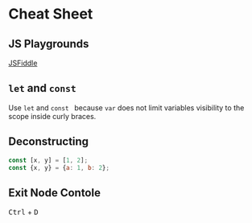 # Cheat Sheet

## JS Playgrounds

[JSFiddle](https://jsfiddle.net/)

## `let` and `const`

Use `let` and `const ` because `var` does not limit variables visibility to the scope inside curly braces.

## Deconstructing

```js
const [x, y] = [1, 2];
const {x, y} = {a: 1, b: 2};
```

## Exit Node Contole

<kbd>Ctrl</kbd> + <kbd>D</kbd>
